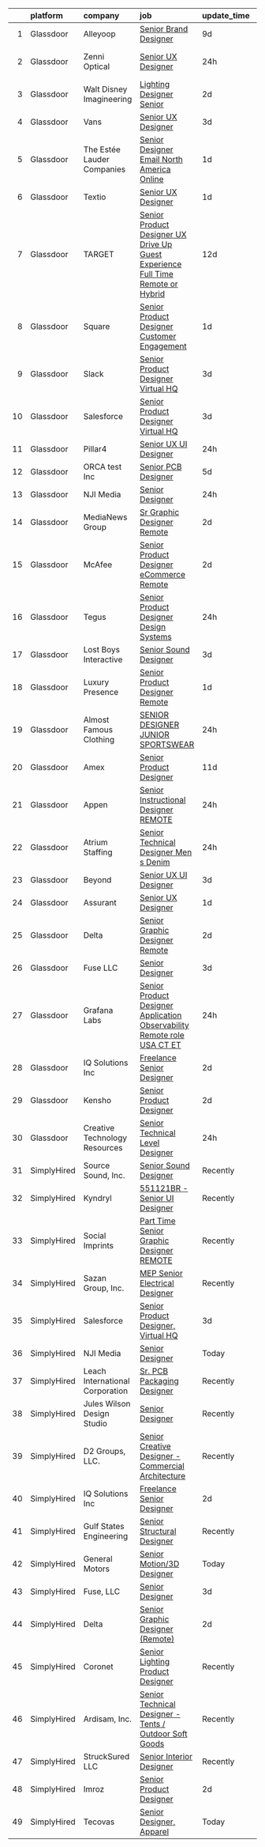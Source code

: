 

|    | platform    | company                         | job                                                                                                                                                                                                                                                                                                                                                                                                                                                                                                                                                                                                                                                                                                                                                                                                                                                                                                                                                                                                                                                                                                                                                                                                                                                                                                                                                                                                              | update_time   | location            |
|---:|:------------|:--------------------------------|:-----------------------------------------------------------------------------------------------------------------------------------------------------------------------------------------------------------------------------------------------------------------------------------------------------------------------------------------------------------------------------------------------------------------------------------------------------------------------------------------------------------------------------------------------------------------------------------------------------------------------------------------------------------------------------------------------------------------------------------------------------------------------------------------------------------------------------------------------------------------------------------------------------------------------------------------------------------------------------------------------------------------------------------------------------------------------------------------------------------------------------------------------------------------------------------------------------------------------------------------------------------------------------------------------------------------------------------------------------------------------------------------------------------------|:--------------|:--------------------|
|  1 | Glassdoor   | Alleyoop                        | [Senior Brand Designer](https://www.glassdoor.com/partner/jobListing.htm?pos=126&ao=1136043&s=58&guid=000001832637b7b0a9c9d4dc131baf2b&src=GD_JOB_AD&t=SR&vt=w&ea=1&cs=1_7836179a&cb=1662793529648&jobListingId=1008107369180&jrtk=3-0-1gcj3fdulihlf801-1gcj3fdv6har4800-6e86dcdd815bd39a-)                                                                                                                                                                                                                                                                                                                                                                                                                                                                                                                                                                                                                                                                                                                                                                                                                                                                                                                                                                                                                                                                                                                      | 9d            | Remote              |
|  2 | Glassdoor   | Zenni Optical                   | [Senior UX Designer](https://www.glassdoor.com/partner/jobListing.htm?pos=102&ao=1110586&s=58&guid=000001832637b7b0a9c9d4dc131baf2b&src=GD_JOB_AD&t=SR&vt=w&cs=1_d01bec9c&cb=1662793529645&jobListingId=1008129964236&cpc=CE83898D3A5B2434&jrtk=3-0-1gcj3fdulihlf801-1gcj3fdv6har4800-c7d4d41d379dbadb--6NYlbfkN0D-wagnijxwAeJpKSfKqQ0J9oHqjS3FlIu-AqopM5OplQZzaVhIx9UO4Q8hxVMhGuXQQ7v8zZy8c-6kpTCY2ivM_pg2ayMtZE59PW3OYDbZfbO8v-_skCaNjhYmr0atnuDTrwWDfQ1_kcw0WZssP3dheyCt7YMKE7LxoM9k1D_sGRGeqbPkytbtbBULUuWNDqccP6TYFlNASTfyS97DYIS9_VUIPhZhg_nURPUDZk2a6ENnHT698qBO3VfQcrmfaOhTMS1maIUhtJf8I-Q2E0kPBFluvniud9qx30na-cyaSLSKH-zcYe5WV7nmkxzB_wja-m4RCfD5NBPTe7uvO1Iq2e9wGbwEHjqChuNzX-cpbuCWq_w2tZHvcf-OIKtz7G5Je1k0Kj6iCMcbIYnO4k1DOCDzWS02g1MdSJ1HA6o_KHsFZwVd-3LoNALX4UA09CgRVQhdFile0qX1KZT1Vj00J26jNUWO5pY%3D)                                                                                                                                                                                                                                                                                                                                                                                                                                                                                                                                                                                           | 24h           | San Francisco, CA   |
|  3 | Glassdoor   | Walt Disney Imagineering        | [Lighting Designer Senior](https://www.glassdoor.com/partner/jobListing.htm?pos=114&ao=1136043&s=58&guid=000001832637b7b0a9c9d4dc131baf2b&src=GD_JOB_AD&t=SR&vt=w&cs=1_df38c4f6&cb=1662793529647&jobListingId=1008123093687&jrtk=3-0-1gcj3fdulihlf801-1gcj3fdv6har4800-072e7fc1af8f0882-)                                                                                                                                                                                                                                                                                                                                                                                                                                                                                                                                                                                                                                                                                                                                                                                                                                                                                                                                                                                                                                                                                                                        | 2d            | Kissimmee, FL       |
|  4 | Glassdoor   | Vans                            | [Senior UX Designer](https://www.glassdoor.com/partner/jobListing.htm?pos=116&ao=1136043&s=58&guid=000001832637b7b0a9c9d4dc131baf2b&src=GD_JOB_AD&t=SR&vt=w&cs=1_191b0862&cb=1662793529647&jobListingId=1008121672973&jrtk=3-0-1gcj3fdulihlf801-1gcj3fdv6har4800-a24afcf250f3bbaa-)                                                                                                                                                                                                                                                                                                                                                                                                                                                                                                                                                                                                                                                                                                                                                                                                                                                                                                                                                                                                                                                                                                                              | 3d            | Colorado            |
|  5 | Glassdoor   | The Estée Lauder Companies      | [Senior Designer  Email   North America Online](https://www.glassdoor.com/partner/jobListing.htm?pos=113&ao=1136043&s=58&guid=000001832637b7b0a9c9d4dc131baf2b&src=GD_JOB_AD&t=SR&vt=w&cs=1_4f0242b0&cb=1662793529647&jobListingId=1008126559163&jrtk=3-0-1gcj3fdulihlf801-1gcj3fdv6har4800-cd7b9194c422fb0d-)                                                                                                                                                                                                                                                                                                                                                                                                                                                                                                                                                                                                                                                                                                                                                                                                                                                                                                                                                                                                                                                                                                   | 1d            | New York, NY        |
|  6 | Glassdoor   | Textio                          | [Senior UX Designer](https://www.glassdoor.com/partner/jobListing.htm?pos=119&ao=1136043&s=58&guid=000001832637b7b0a9c9d4dc131baf2b&src=GD_JOB_AD&t=SR&vt=w&cs=1_e16905bd&cb=1662793529647&jobListingId=1008127899822&jrtk=3-0-1gcj3fdulihlf801-1gcj3fdv6har4800-3f05d3dac4a152c3-)                                                                                                                                                                                                                                                                                                                                                                                                                                                                                                                                                                                                                                                                                                                                                                                                                                                                                                                                                                                                                                                                                                                              | 1d            | Seattle, WA         |
|  7 | Glassdoor   | TARGET                          | [Senior Product Designer  UX    Drive Up Guest Experience  Full Time Remote or Hybrid ](https://www.glassdoor.com/partner/jobListing.htm?pos=127&ao=1136043&s=58&guid=000001832637b7b0a9c9d4dc131baf2b&src=GD_JOB_AD&t=SR&vt=w&cs=1_e417cc4b&cb=1662793529649&jobListingId=1008098794991&jrtk=3-0-1gcj3fdulihlf801-1gcj3fdv6har4800-d0e606ebdef937c8-)                                                                                                                                                                                                                                                                                                                                                                                                                                                                                                                                                                                                                                                                                                                                                                                                                                                                                                                                                                                                                                                           | 12d           | Minneapolis, MN     |
|  8 | Glassdoor   | Square                          | [Senior Product Designer  Customer Engagement](https://www.glassdoor.com/partner/jobListing.htm?pos=130&ao=1136043&s=58&guid=000001832637b7b0a9c9d4dc131baf2b&src=GD_JOB_AD&t=SR&vt=w&cs=1_e9404a10&cb=1662793529649&jobListingId=1008128002971&jrtk=3-0-1gcj3fdulihlf801-1gcj3fdv6har4800-6c56e2a53541dd68-)                                                                                                                                                                                                                                                                                                                                                                                                                                                                                                                                                                                                                                                                                                                                                                                                                                                                                                                                                                                                                                                                                                    | 1d            | Denver, CO          |
|  9 | Glassdoor   | Slack                           | [Senior Product Designer  Virtual HQ](https://www.glassdoor.com/partner/jobListing.htm?pos=108&ao=1136043&s=58&guid=000001832637b7b0a9c9d4dc131baf2b&src=GD_JOB_AD&t=SR&vt=w&cs=1_78b66b01&cb=1662793529646&jobListingId=1008120999130&jrtk=3-0-1gcj3fdulihlf801-1gcj3fdv6har4800-85a9075fa1750793-)                                                                                                                                                                                                                                                                                                                                                                                                                                                                                                                                                                                                                                                                                                                                                                                                                                                                                                                                                                                                                                                                                                             | 3d            | San Francisco, CA   |
| 10 | Glassdoor   | Salesforce                      | [Senior Product Designer  Virtual HQ](https://www.glassdoor.com/partner/jobListing.htm?pos=112&ao=1136043&s=58&guid=000001832637b7b0a9c9d4dc131baf2b&src=GD_JOB_AD&t=SR&vt=w&cs=1_f19debb9&cb=1662793529646&jobListingId=1008121518662&jrtk=3-0-1gcj3fdulihlf801-1gcj3fdv6har4800-3e81281f00d9b3e3-)                                                                                                                                                                                                                                                                                                                                                                                                                                                                                                                                                                                                                                                                                                                                                                                                                                                                                                                                                                                                                                                                                                             | 3d            | Remote              |
| 11 | Glassdoor   | Pillar4                         | [Senior UX UI Designer](https://www.glassdoor.com/partner/jobListing.htm?pos=118&ao=1136043&s=58&guid=000001832637b7b0a9c9d4dc131baf2b&src=GD_JOB_AD&t=SR&vt=w&ea=1&cs=1_930c2c6a&cb=1662793529647&jobListingId=1008129855653&jrtk=3-0-1gcj3fdulihlf801-1gcj3fdv6har4800-0d4d583929764fe9-)                                                                                                                                                                                                                                                                                                                                                                                                                                                                                                                                                                                                                                                                                                                                                                                                                                                                                                                                                                                                                                                                                                                      | 24h           | Remote              |
| 12 | Glassdoor   | ORCA test  Inc                  | [Senior PCB Designer](https://www.glassdoor.com/partner/jobListing.htm?pos=101&ao=1110586&s=58&guid=000001832637b7b0a9c9d4dc131baf2b&src=GD_JOB_AD&t=SR&vt=w&ea=1&cs=1_da2d1a95&cb=1662793529645&jobListingId=1008117629711&cpc=CAF32EB92433BC76&jrtk=3-0-1gcj3fdulihlf801-1gcj3fdv6har4800-1376f8354f00a36a--6NYlbfkN0A953Z9EfJZc5Z9y7Wb0NkuJO-5BBnqXCJSieP3bN3oTxAO8dGQJw4j9fmUpM-NEMBgudJcq7mJPkKFTho0KWlf1avwem0MYtumXE65bwg7YXIQibV2OD8tlQ5st8zNeTLMjSy5dEysL9hVJoUCGqxFHSn0x6elus7p1hXe6X2r-JJyZ0AjPGSZ_oWPp-rwZk4ghnhY9noqlPBswSVvfDZiEAeTtw9Kmz1gExpz0svVk1XY6PMdPmHYP1xJPIWjg8yJ0nbo7o_-VkF_9UETXqU56sdPG6z9-fIOr9-4EPkgW6LDaz_dkd-cB1mSNm2DJdSzZhh_03c9AfUCqQElBikCA6IIynCULUHfh0a_FGN2GXn58x1tJpRunstMpUydLFsKooKSkhREyqgSkd7zchQ_qNk6IqKRTpwsZeXMzp2AzlrEk4GCYPHwJOYRzaWjZ6sEZ5gqOr5rbCLkokZYolioWjERduBos768Ua2RkVO7NtaWdtapWtSJizzHyG81jmI%3D)                                                                                                                                                                                                                                                                                                                                                                                                                                                                                                                                                     | 5d            | Remote              |
| 13 | Glassdoor   | NJI Media                       | [Senior Designer](https://www.glassdoor.com/partner/jobListing.htm?pos=124&ao=1136043&s=58&guid=000001832637b7b0a9c9d4dc131baf2b&src=GD_JOB_AD&t=SR&vt=w&cs=1_2bfc4390&cb=1662793529648&jobListingId=1008129716119&jrtk=3-0-1gcj3fdulihlf801-1gcj3fdv6har4800-028d919b6548f675-)                                                                                                                                                                                                                                                                                                                                                                                                                                                                                                                                                                                                                                                                                                                                                                                                                                                                                                                                                                                                                                                                                                                                 | 24h           | Remote              |
| 14 | Glassdoor   | MediaNews Group                 | [Sr  Graphic Designer  Remote ](https://www.glassdoor.com/partner/jobListing.htm?pos=110&ao=1136043&s=58&guid=000001832637b7b0a9c9d4dc131baf2b&src=GD_JOB_AD&t=SR&vt=w&ea=1&cs=1_c54d7c2b&cb=1662793529646&jobListingId=1008124054960&jrtk=3-0-1gcj3fdulihlf801-1gcj3fdv6har4800-ce7eac938d021409-)                                                                                                                                                                                                                                                                                                                                                                                                                                                                                                                                                                                                                                                                                                                                                                                                                                                                                                                                                                                                                                                                                                              | 2d            | Sheboygan, WI       |
| 15 | Glassdoor   | McAfee                          | [Senior Product Designer  eCommerce   Remote](https://www.glassdoor.com/partner/jobListing.htm?pos=122&ao=1136043&s=58&guid=000001832637b7b0a9c9d4dc131baf2b&src=GD_JOB_AD&t=SR&vt=w&cs=1_16f6b849&cb=1662793529648&jobListingId=1008123428560&jrtk=3-0-1gcj3fdulihlf801-1gcj3fdv6har4800-31c66fa8912e3d23-)                                                                                                                                                                                                                                                                                                                                                                                                                                                                                                                                                                                                                                                                                                                                                                                                                                                                                                                                                                                                                                                                                                     | 2d            | San Jose, CA        |
| 16 | Glassdoor   | Tegus                           | [Senior Product Designer   Design Systems](https://www.glassdoor.com/partner/jobListing.htm?pos=129&ao=1136043&s=58&guid=000001832637b7b0a9c9d4dc131baf2b&src=GD_JOB_AD&t=SR&vt=w&cs=1_e7c2875b&cb=1662793529649&jobListingId=1008129639563&jrtk=3-0-1gcj3fdulihlf801-1gcj3fdv6har4800-46d8b2c82970f211-)                                                                                                                                                                                                                                                                                                                                                                                                                                                                                                                                                                                                                                                                                                                                                                                                                                                                                                                                                                                                                                                                                                        | 24h           | Remote              |
| 17 | Glassdoor   | Lost Boys Interactive           | [Senior Sound Designer](https://www.glassdoor.com/partner/jobListing.htm?pos=115&ao=1136043&s=58&guid=000001832637b7b0a9c9d4dc131baf2b&src=GD_JOB_AD&t=SR&vt=w&ea=1&cs=1_6a0e49c8&cb=1662793529647&jobListingId=1008120798292&jrtk=3-0-1gcj3fdulihlf801-1gcj3fdv6har4800-4efa4d6d9bf3d9de-)                                                                                                                                                                                                                                                                                                                                                                                                                                                                                                                                                                                                                                                                                                                                                                                                                                                                                                                                                                                                                                                                                                                      | 3d            | Remote              |
| 18 | Glassdoor   | Luxury Presence                 | [Senior Product Designer   Remote](https://www.glassdoor.com/partner/jobListing.htm?pos=109&ao=1136043&s=58&guid=000001832637b7b0a9c9d4dc131baf2b&src=GD_JOB_AD&t=SR&vt=w&ea=1&cs=1_292e2953&cb=1662793529646&jobListingId=1008128142110&jrtk=3-0-1gcj3fdulihlf801-1gcj3fdv6har4800-f06815a8a0af24aa-)                                                                                                                                                                                                                                                                                                                                                                                                                                                                                                                                                                                                                                                                                                                                                                                                                                                                                                                                                                                                                                                                                                           | 1d            | Remote              |
| 19 | Glassdoor   | Almost Famous Clothing          | [SENIOR DESIGNER   JUNIOR SPORTSWEAR](https://www.glassdoor.com/partner/jobListing.htm?pos=103&ao=1110586&s=58&guid=000001832637b7b0a9c9d4dc131baf2b&src=GD_JOB_AD&t=SR&vt=w&ea=1&cs=1_e7adb437&cb=1662793529646&jobListingId=1008129246081&cpc=2187E14FC6F1B769&jrtk=3-0-1gcj3fdulihlf801-1gcj3fdv6har4800-867783b1428ece35--6NYlbfkN0CdcVd3SDA1nO7RkKTAACmPV4xEt72Vls8LI2dqcgyOePpuVZ_h46dqhDeTnHhGQZrVOteDdETCCYwDN3mdk_4oIdhbNQCuio5UzX0PhOQnSgYoRXnaNKzEtXyJsmMS0mNd3r6loHPiIzEFRM1SGupTwQrXKvtlgCJOFM3lQSl0uu8kxQWnxDLdvXsy9kH9VDiFjgrbwvv3V_oGTMOEOSSjpNH1cmjoixP01Y3gEex0UDkKCVkOWHX2XDk2sFNG5_7RAl_SemXreClUyzatdZc3K8iJuJt6nDtfaH5QoNFeoNqwmZiL5DhEFfrOBkjo08QC8JjfEhVmiTUuoFofO4as1BHd_g_PHHaMCjZQZoFRtWdT3ZmrWtHaYYW0rGNna3bTSd1YlKuvmrYla4KYqVQ4MEunt3PBzqLftDNyRcL86rfTEJDcP5nndspo_AN7qjJQNhr-hPbtspqY501L8Y1NSyTjWnhrrhDWA9NVIiZ-olFGxfNVrTcMnrilDd-R2G1_qrTQwy8RbA%3D%3D)                                                                                                                                                                                                                                                                                                                                                                                                                                                                                                                       | 24h           | New York, NY        |
| 20 | Glassdoor   | Amex                            | [Senior Product Designer](https://www.glassdoor.com/partner/jobListing.htm?pos=125&ao=1136043&s=58&guid=000001832637b7b0a9c9d4dc131baf2b&src=GD_JOB_AD&t=SR&vt=w&cs=1_c386f25f&cb=1662793529648&jobListingId=1008101662841&jrtk=3-0-1gcj3fdulihlf801-1gcj3fdv6har4800-3850ae17bbda4d9b-)                                                                                                                                                                                                                                                                                                                                                                                                                                                                                                                                                                                                                                                                                                                                                                                                                                                                                                                                                                                                                                                                                                                         | 11d           | Atlanta, GA         |
| 21 | Glassdoor   | Appen                           | [Senior Instructional Designer   REMOTE](https://www.glassdoor.com/partner/jobListing.htm?pos=121&ao=1136043&s=58&guid=000001832637b7b0a9c9d4dc131baf2b&src=GD_JOB_AD&t=SR&vt=w&cs=1_c7e0b9cd&cb=1662793529648&jobListingId=1008130105921&jrtk=3-0-1gcj3fdulihlf801-1gcj3fdv6har4800-f42e37ea0b137fd1-)                                                                                                                                                                                                                                                                                                                                                                                                                                                                                                                                                                                                                                                                                                                                                                                                                                                                                                                                                                                                                                                                                                          | 24h           | Remote              |
| 22 | Glassdoor   | Atrium Staffing                 | [Senior Technical Designer   Men s Denim](https://www.glassdoor.com/partner/jobListing.htm?pos=106&ao=1110586&s=58&guid=000001832637b7b0a9c9d4dc131baf2b&src=GD_JOB_AD&t=SR&vt=w&ea=1&cs=1_814310ea&cb=1662793529646&jobListingId=1008130128050&cpc=FB7E4A1762AE5BEC&jrtk=3-0-1gcj3fdulihlf801-1gcj3fdv6har4800-aa1d93f117609a0b--6NYlbfkN0AJVhJRw9wUHBCF8R8adMoLXwMaKLwknIknnYTuOdK23DV61sywQ-0esZH64X1fzYcaPmBuwMyoKGGDkW0YbMSmXada4ZoRZ-lx8eLw60u3GrUalNkSxxYkl-eAb09g3CR-zNKo1e5aaJtYkbQpEhCD21LD5YeVHk5KilFfB00KVg-o-MFemZIiGMnl_9i-lKvHJwZcT9h2Y0MFLsSzgkORbGRVIyB5xYwkXxrIri3gJ-0v6ddE9fhCuClQaVvEQArhFMtyNePDnkWaknGSMtLnBbrddji_j6vp_07XdFTp9c1uYOkjbv5GeSas200t23rhGYK2VTMXZO--ciciQF5xVCQfBtvfXcdoNc4w9INpvs24psMsHrcaWwfcg4okGr53yQmPAkrdFFbdw4gES1JuA_G_jepEYfoJFTaIRa_CuAA0irmXehxooMU4RskSvvheSF9pjwD20Zqctm9FlmrYdzKmN--SVTE7PbIM-LPUR5SCSiHTuQt4Dj_36q9Tt9UEycUsnjawbCaVqM3XDgYz2xiwPvWndA-YSnc6lbWgmSIosYIl0dY5HvDtIMy3aDk3ih29_Ja9emwUE4SAa1ZrmUSJRnDirZZ_4GSmRz_CeaKYOD_yXwk46idGkTa3pH_SzZ6EU8cJa4B2e_1280WJDwUZb_hHXpdM8KxwPelBtdNPkbMetF6j111pLyXe5lDVvUtuIhzF8Pm7WADQGeN2zrpjD5M3A5Sya2NmUTTSaPTajMmLaAk0-8YG99GDXBM59raq6knrbWvnD-oI2WHxKy5XKGbvPZEINlFmBoGTOHHChLcfjktUX7WnRbNmIwOSZxEz-UfZ7jUQXuMG_HLL-H70EKVzqSKvpKw6FZuhqXJVlOZtbT5VUngGVnjwDIvOFqluDTzRjVwFt3yAPL7QOtGP2fp8cgNoOffVaz_JGgJfC770rd6VBsdDv0BLK8RRx9D9gXldJmKn5GLvlWN9Z6Tohnw1c_6Fu_nZfF7WHBd-pJiG4HgLe4i53w6E7iQ%3D) | 24h           | New York, NY        |
| 23 | Glassdoor   | Beyond                          | [Senior UX UI Designer](https://www.glassdoor.com/partner/jobListing.htm?pos=105&ao=1110586&s=58&guid=000001832637b7b0a9c9d4dc131baf2b&src=GD_JOB_AD&t=SR&vt=w&cs=1_3c8c53ed&cb=1662793529646&jobListingId=1008120705478&cpc=1CBFC3E34E2A31FF&jrtk=3-0-1gcj3fdulihlf801-1gcj3fdv6har4800-8263f8dba5215fc4--6NYlbfkN0DG4ntHtB_rMsnfhgmnSvK2brktLme1L4SiDeJjQ-izrVOLqRJ5-yjEhSyAj73O13QCfwQQ3-HGC4D6LuPDos4vVbp-nbv89X_6pCibdoYhExgPLyQWtXUQ1JxQPAivbn_iPWBpuEIVWmtSfQdwUqK--wnkGMGuvzrJEz8JBeX0in1yp9XM0tSPglK2uDASOaguZZ9-FRHFTxCfam3NLU1GK7jvY8ympiKCdwVgqbJZx0Drf9cp4A0kjgzcTUBcY6G2roQxOePab3O96ng1eGNCBrs-BAXG8R9ja0C41JqFWbedrrLNUJdmHEgkXYVWTJvbOFWy7-bUjmty0zpSMqYtR8lvrYwyRdLz1P3KwP7y7hmcOxtlWJ0UHa2qGQGe6LVuhww3xFTfLoDNXJQkQFKIn0MPEQkCCCwdBkdlibLeMyb5xuYoAiv1kIh-6LjgRkQfN17iAMP2BufI6wFYjGmYUx6dnTdUax-19NtxalubnNpL_eh918QeMwaxMFDro7NaADf6AnNMUDhy1EsW8G8RO1EQOoplgdyJfrqnlMK0Nn7vPUktJOAW969jSspogbkqdlCYKyxC6-6bfLG2df484IhGM9T1Bkf7BeuFkMnaR0nd-htOzr5GD5EGnoASDNBOdgKOvAjruw1E8i2OYh5s77YLTPap01SjQp2V7Nau55lpTH6ynWiwpkv564JDEj3pfB_nY9IWa79xDUB8d20UgDVpYVRk8gVno-hEfjKZEPygdxrs0llV1nycb-G3sOv7FIQeVJoSocIv67yJtIcoU-MwMSJ1pywFjrUie-msXARrQWOzaV-Fb6V278VUYC-6v46Ufi7du3RcFhVU9P9jFvPy_HObtJwIoVB3YMN4BX5bsBHOUKGtAJ7gtclP5-SGGBp-RLZO6UOOD-wghj7VMRzGNy7NmVT0st8tO-_FTbJm1KFdrilzIxxq9C358AUOVDTfnStPSflSDP_I633sMAMJi4KPuUrjhVlx0p9ipw%3D%3D)                                          | 3d            | Remote              |
| 24 | Glassdoor   | Assurant                        | [Senior UX Designer](https://www.glassdoor.com/partner/jobListing.htm?pos=104&ao=1110586&s=58&guid=000001832637b7b0a9c9d4dc131baf2b&src=GD_JOB_AD&t=SR&vt=w&cs=1_45de94ca&cb=1662793529646&jobListingId=1008127833221&cpc=444700D72F2ECBCE&jrtk=3-0-1gcj3fdulihlf801-1gcj3fdv6har4800-ba730a9bd01829a2--6NYlbfkN0CvkaYwWSLwjMHFtki3V5F2lVfj53tgT48HDWxzmgukIOFQ3m7UFZCLlq3-osx2Kp7UKWtyGLal5ek3RL_3QRL4CxUi02tfIYEpWBiHHPScOJ9fYEVMIAXOvjBk5GsPNjGoffpkp-JNkQzepab-rR8k9ckqpy4157AL7uqo5LXN3bg42-1xdydziywzHrE6zz4VfITwyDfVOaYEjHU75_3JVQnElEEF7WcZC4N2VEAPWYv7s3N7T4bYivF6Pbif9YTrYLZiqzDmxSAiBeIDnv6u1h3SsL5PRfdvgaj3m2Ym8G6HgJjFxuIGb7IvLdDLMyrZLjmoLIWL6oNLqRK7ggz84capKgJvM9Xj_CIMW4byvXyvkYqkKeIBgnwvmD2fr0yEcmD9uC9FGtGlvkZeTtuw67Qg8Z6g-xlcfn1mrr4pmNVid1lgA54FqwYy62MijlRX9lP5EUbvKTp3melm2MseR3nz1faIvCroesT2CCv2if1G8dC6htmzXf-zE4wZywrCPHXpSP3pVD74_daDVn2y_7K7860lg3jjMb4RmLFz8EUGiqO7dWvDrTHAQO9KQqrpYjeoTfQJo770GGRqhH92s1lbwNqI_pD9pF8fMKX4swGHPW8q1GrmIsPIhQ0eKb7TCuGt-CGNVdoL9_mmREYDPL65zIcMYUFAwp-pbc_Y01D2kfKpfe93hGBnewcyysqOcisRHJtPoz8YG96uFJEMIOQpk1UQHDE%3D)                                                                                                                                                                                                                                                                                                                           | 1d            | Remote              |
| 25 | Glassdoor   | Delta                           | [Senior Graphic Designer  Remote ](https://www.glassdoor.com/partner/jobListing.htm?pos=107&ao=1136043&s=58&guid=000001832637b7b0a9c9d4dc131baf2b&src=GD_JOB_AD&t=SR&vt=w&ea=1&cs=1_a25f69fa&cb=1662793529646&jobListingId=1008123270816&jrtk=3-0-1gcj3fdulihlf801-1gcj3fdv6har4800-105f4fb00fddf959-)                                                                                                                                                                                                                                                                                                                                                                                                                                                                                                                                                                                                                                                                                                                                                                                                                                                                                                                                                                                                                                                                                                           | 2d            | Saint Joseph, MO    |
| 26 | Glassdoor   | Fuse  LLC                       | [Senior Designer](https://www.glassdoor.com/partner/jobListing.htm?pos=117&ao=1136043&s=58&guid=000001832637b7b0a9c9d4dc131baf2b&src=GD_JOB_AD&t=SR&vt=w&ea=1&cs=1_76b42a29&cb=1662793529647&jobListingId=1008121267020&jrtk=3-0-1gcj3fdulihlf801-1gcj3fdv6har4800-e0ae009ce0f04c87-)                                                                                                                                                                                                                                                                                                                                                                                                                                                                                                                                                                                                                                                                                                                                                                                                                                                                                                                                                                                                                                                                                                                            | 3d            | Remote              |
| 27 | Glassdoor   | Grafana Labs                    | [Senior Product Designer   Application Observability   Remote role  USA  CT   ET ](https://www.glassdoor.com/partner/jobListing.htm?pos=128&ao=1136043&s=58&guid=000001832637b7b0a9c9d4dc131baf2b&src=GD_JOB_AD&t=SR&vt=w&cs=1_0d28b4a6&cb=1662793529649&jobListingId=1008129012187&jrtk=3-0-1gcj3fdulihlf801-1gcj3fdv6har4800-97211382addcdc01-)                                                                                                                                                                                                                                                                                                                                                                                                                                                                                                                                                                                                                                                                                                                                                                                                                                                                                                                                                                                                                                                                | 24h           | Remote              |
| 28 | Glassdoor   | IQ Solutions Inc                | [Freelance Senior Designer](https://www.glassdoor.com/partner/jobListing.htm?pos=111&ao=1136043&s=58&guid=000001832637b7b0a9c9d4dc131baf2b&src=GD_JOB_AD&t=SR&vt=w&cs=1_d2bafcfc&cb=1662793529646&jobListingId=1008123567972&jrtk=3-0-1gcj3fdulihlf801-1gcj3fdv6har4800-ff9419ddced1d15d-)                                                                                                                                                                                                                                                                                                                                                                                                                                                                                                                                                                                                                                                                                                                                                                                                                                                                                                                                                                                                                                                                                                                       | 2d            | Remote              |
| 29 | Glassdoor   | Kensho                          | [Senior Product Designer](https://www.glassdoor.com/partner/jobListing.htm?pos=123&ao=1136043&s=58&guid=000001832637b7b0a9c9d4dc131baf2b&src=GD_JOB_AD&t=SR&vt=w&cs=1_c11bbb46&cb=1662793529648&jobListingId=1008124102419&jrtk=3-0-1gcj3fdulihlf801-1gcj3fdv6har4800-a84c7c026313a1ae-)                                                                                                                                                                                                                                                                                                                                                                                                                                                                                                                                                                                                                                                                                                                                                                                                                                                                                                                                                                                                                                                                                                                         | 2d            | Remote              |
| 30 | Glassdoor   | Creative Technology Resources   | [Senior Technical Level Designer](https://www.glassdoor.com/partner/jobListing.htm?pos=120&ao=1136043&s=58&guid=000001832637b7b0a9c9d4dc131baf2b&src=GD_JOB_AD&t=SR&vt=w&cs=1_131f2dab&cb=1662793529648&jobListingId=1008129772629&jrtk=3-0-1gcj3fdulihlf801-1gcj3fdv6har4800-49166aa28421e5f1-)                                                                                                                                                                                                                                                                                                                                                                                                                                                                                                                                                                                                                                                                                                                                                                                                                                                                                                                                                                                                                                                                                                                 | 24h           | Remote              |
| 31 | SimplyHired | Source Sound, Inc.              | [Senior Sound Designer](https://www.simplyhired.com/job/mw3datBFZnSnzm3SFniNFlYC60OHbjYX1kgvM61bk-lO-0QBaaabnQ?q=senior+designer)                                                                                                                                                                                                                                                                                                                                                                                                                                                                                                                                                                                                                                                                                                                                                                                                                                                                                                                                                                                                                                                                                                                                                                                                                                                                                | Recently      | Remote              |
| 32 | SimplyHired | Kyndryl                         | [551121BR - Senior UI Designer](https://www.simplyhired.com/job/ln0q34g6s9axBOm-rTUWAVtLoFSFqQUKmESbQP3-Av_kUwzfaMU9MQ?q=senior+designer)                                                                                                                                                                                                                                                                                                                                                                                                                                                                                                                                                                                                                                                                                                                                                                                                                                                                                                                                                                                                                                                                                                                                                                                                                                                                        | Recently      | Remote              |
| 33 | SimplyHired | Social Imprints                 | [Part Time Senior Graphic Designer REMOTE](https://www.simplyhired.com/job/-zvFLBpSZsjrGLrKqmMI4i2VH5-GlD9yud5bcwzox6-3mdu-ZL9olg?q=senior+designer)                                                                                                                                                                                                                                                                                                                                                                                                                                                                                                                                                                                                                                                                                                                                                                                                                                                                                                                                                                                                                                                                                                                                                                                                                                                             | Recently      | Remote              |
| 34 | SimplyHired | Sazan Group, Inc.               | [MEP Senior Electrical Designer](https://www.simplyhired.com/job/SwdumVZzOq8fLFZDUFgnemgvlM40NMPrA3TLPTFsBLPp6kejTdNT6g?q=senior+designer)                                                                                                                                                                                                                                                                                                                                                                                                                                                                                                                                                                                                                                                                                                                                                                                                                                                                                                                                                                                                                                                                                                                                                                                                                                                                       | Recently      | Seattle, WA         |
| 35 | SimplyHired | Salesforce                      | [Senior Product Designer, Virtual HQ](https://www.simplyhired.com/job/COIjRoqJQYR8UPxH4KBLabLM1Gvzjtm_AQDVxPN2VJ83qYDDXqVBkQ?q=senior+designer)                                                                                                                                                                                                                                                                                                                                                                                                                                                                                                                                                                                                                                                                                                                                                                                                                                                                                                                                                                                                                                                                                                                                                                                                                                                                  | 3d            | Remote +1 location  |
| 36 | SimplyHired | NJI Media                       | [Senior Designer](https://www.simplyhired.com/job/oUtlhcver7uwuIkcyR5eOFEsnQ9-VSQ9-0OFxRChFKqjI2XA0g4EyQ?q=senior+designer)                                                                                                                                                                                                                                                                                                                                                                                                                                                                                                                                                                                                                                                                                                                                                                                                                                                                                                                                                                                                                                                                                                                                                                                                                                                                                      | Today         | Remote +1 location  |
| 37 | SimplyHired | Leach International Corporation | [Sr. PCB Packaging Designer](https://www.simplyhired.com/job/CY_L3ifU6jHJIruCEt2By_gDJBLASOEM4rp4V4wOYWCvOYRfJANygg?q=senior+designer)                                                                                                                                                                                                                                                                                                                                                                                                                                                                                                                                                                                                                                                                                                                                                                                                                                                                                                                                                                                                                                                                                                                                                                                                                                                                           | Recently      | Buena Park, CA      |
| 38 | SimplyHired | Jules Wilson Design Studio      | [Senior Designer](https://www.simplyhired.com/job/um-jSQigirv5rXCkCfNjjpN8gsg94xzMf2hXJsskP_AdH3eDE8lgjw?q=senior+designer)                                                                                                                                                                                                                                                                                                                                                                                                                                                                                                                                                                                                                                                                                                                                                                                                                                                                                                                                                                                                                                                                                                                                                                                                                                                                                      | Recently      | San Diego, CA       |
| 39 | SimplyHired | D2 Groups, LLC.                 | [Senior Creative Designer - Commercial Architecture](https://www.simplyhired.com/job/Yzphuvu4v4KIeGAg97r-GC4K2aaGuq7WuIAfSSpOBYl9P_dmzDtnLw?q=senior+designer)                                                                                                                                                                                                                                                                                                                                                                                                                                                                                                                                                                                                                                                                                                                                                                                                                                                                                                                                                                                                                                                                                                                                                                                                                                                   | Recently      | King of Prussia, PA |
| 40 | SimplyHired | IQ Solutions Inc                | [Freelance Senior Designer](https://www.simplyhired.com/job/S7_hN51GDVKO6a9FVhTOwlZNmErpuLAVYd7XQcSrWePao95U8xwvzA?q=senior+designer)                                                                                                                                                                                                                                                                                                                                                                                                                                                                                                                                                                                                                                                                                                                                                                                                                                                                                                                                                                                                                                                                                                                                                                                                                                                                            | 2d            | Remote              |
| 41 | SimplyHired | Gulf States Engineering         | [Senior Structural Designer](https://www.simplyhired.com/job/sWJd1AGBak9VNt3CPVsgwTwNrV3bBNKewzpRUnDXFBcJp5E1I2CC8Q?q=senior+designer)                                                                                                                                                                                                                                                                                                                                                                                                                                                                                                                                                                                                                                                                                                                                                                                                                                                                                                                                                                                                                                                                                                                                                                                                                                                                           | Recently      | Mobile, AL          |
| 42 | SimplyHired | General Motors                  | [Senior Motion/3D Designer](https://www.simplyhired.com/job/sDzOVrfivDrkj8sJhm5iUUmhIVfqIAwXAOfLwrMwsGBn4nWBq7vLOg?q=senior+designer)                                                                                                                                                                                                                                                                                                                                                                                                                                                                                                                                                                                                                                                                                                                                                                                                                                                                                                                                                                                                                                                                                                                                                                                                                                                                            | Today         | United States       |
| 43 | SimplyHired | Fuse, LLC                       | [Senior Designer](https://www.simplyhired.com/job/af9BKYcBSEURPZmToLzTAR_fg7uNaS0OEwgRkrEByxRxbSew8aWtSQ?q=senior+designer)                                                                                                                                                                                                                                                                                                                                                                                                                                                                                                                                                                                                                                                                                                                                                                                                                                                                                                                                                                                                                                                                                                                                                                                                                                                                                      | 3d            | Remote +1 location  |
| 44 | SimplyHired | Delta                           | [Senior Graphic Designer (Remote)](https://www.simplyhired.com/job/3TCT9ZtxDAWSYmyNiVFE56bSfmCLLCJxdlFWuXXmei3CFHD4OKRYHw?q=senior+designer)                                                                                                                                                                                                                                                                                                                                                                                                                                                                                                                                                                                                                                                                                                                                                                                                                                                                                                                                                                                                                                                                                                                                                                                                                                                                     | 2d            | Saint Joseph, MO    |
| 45 | SimplyHired | Coronet                         | [Senior Lighting Product Designer](https://www.simplyhired.com/job/RfGhSWtuJ_lg6SsxwQD_ajD3-LAV4Tdv2X1UfMnbVnV2FPULJvEhtw?q=senior+designer)                                                                                                                                                                                                                                                                                                                                                                                                                                                                                                                                                                                                                                                                                                                                                                                                                                                                                                                                                                                                                                                                                                                                                                                                                                                                     | Recently      | Totowa, NJ          |
| 46 | SimplyHired | Ardisam, Inc.                   | [Senior Technical Designer - Tents / Outdoor Soft Goods](https://www.simplyhired.com/job/kSdToVrQx3BPRBpCk2JhIU0d14q8Vy8EH6MGoL8Ol0v7nzLCHxcr8g?q=senior+designer)                                                                                                                                                                                                                                                                                                                                                                                                                                                                                                                                                                                                                                                                                                                                                                                                                                                                                                                                                                                                                                                                                                                                                                                                                                               | Recently      | Cumberland, WI      |
| 47 | SimplyHired | StruckSured LLC                 | [Senior Interior Designer](https://www.simplyhired.com/job/xA4oXDNQAtjFEKZbHbKCohF2UYGnbPhbzc4KRtGgkJGmFgFsisxLlA?q=senior+designer)                                                                                                                                                                                                                                                                                                                                                                                                                                                                                                                                                                                                                                                                                                                                                                                                                                                                                                                                                                                                                                                                                                                                                                                                                                                                             | Recently      | Hood River, OR      |
| 48 | SimplyHired | Imroz                           | [Senior Product Designer](https://www.simplyhired.com/job/itrBsSJRn3GLGb7jjUSit4y4JbTRkpuPAx8obAysqbWpt54eOWZVlg?q=senior+designer)                                                                                                                                                                                                                                                                                                                                                                                                                                                                                                                                                                                                                                                                                                                                                                                                                                                                                                                                                                                                                                                                                                                                                                                                                                                                              | 2d            | Remote              |
| 49 | SimplyHired | Tecovas                         | [Senior Designer, Apparel](https://www.simplyhired.com/job/S9DYWCRLyGNFG9gXHVjn7KU6E--vEkKv7rqGSlpor9CaWq_3DmY6oQ?q=senior+designer)                                                                                                                                                                                                                                                                                                                                                                                                                                                                                                                                                                                                                                                                                                                                                                                                                                                                                                                                                                                                                                                                                                                                                                                                                                                                             | Today         | Austin, TX          |
